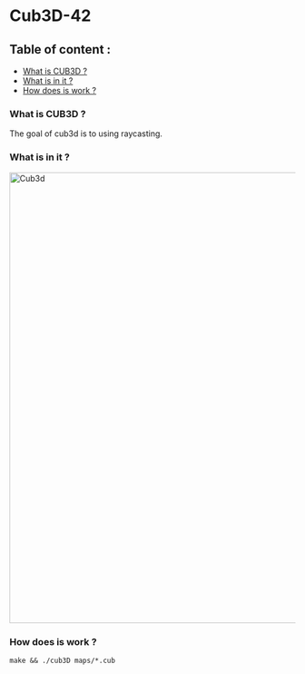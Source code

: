 # Cub3D-42

## Table of content :
* [What is CUB3D ?](#what-is-CUB3D-)
* [What is in it ?](#what-is-in-it-)
* [How does is work ?](#how-does-is-work-)



### What is CUB3D ?
The goal of cub3d is to using raycasting.

### What is in it ?
<img width="794" alt="Cub3d" src="https://user-images.githubusercontent.com/89851173/181899639-f652ac5c-267c-4578-b85e-10e39f047fa2.png">


### How does is work ?

```
make && ./cub3D maps/*.cub
```
